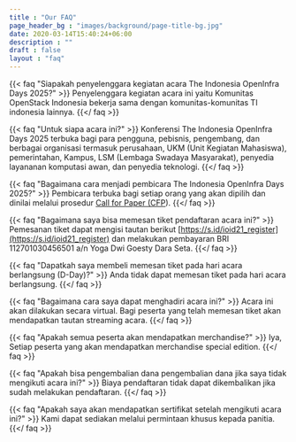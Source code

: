 ```yaml
---
title : "Our FAQ"
page_header_bg : "images/background/page-title-bg.jpg"
date: 2020-03-14T15:40:24+06:00
description : ""
draft : false
layout : "faq"
---
```



{{< faq "Siapakah penyelenggara kegiatan acara The Indonesia OpenInfra Days 2025?" >}}
Penyelenggara kegiatan acara ini yaitu Komunitas OpenStack Indonesia bekerja sama dengan komunitas-komunitas TI indonesia lainnya.
{{</ faq >}}

{{< faq "Untuk siapa acara ini?" >}}
Konferensi The Indonesia OpenInfra Days 2025 terbuka bagi para pengguna, pebisnis, pengembang, dan berbagai organisasi termasuk perusahaan, UKM (Unit Kegiatan Mahasiswa), pemerintahan, Kampus, LSM (Lembaga Swadaya Masyarakat), penyedia layananan komputasi awan, dan penyedia teknologi.
{{</ faq >}}

{{< faq "Bagaimana cara menjadi pembicara  The Indonesia OpenInfra Days 2025?" >}}
Pembicara terbuka bagi setiap orang yang akan dipilih dan dinilai melalui prosedur [Call for Paper (CFP](https://s.id/ioid21_cfp)).
{{</ faq >}}

{{< faq "Bagaimana saya bisa memesan tiket pendaftaran acara ini?" >}}
Pemesanan tiket dapat mengisi tautan berikut [https://s.id/ioid21_register](https://s.id/ioid21_register) dan melakukan pembayaran BRI 112701030456501 a/n Yoga Dwi Goesty Dara Seta.
{{</ faq >}}

{{< faq "Dapatkah saya membeli memesan tiket pada hari acara berlangsung (D-Day)?" >}}
Anda tidak dapat memesan tiket pada hari acara berlangsung.
{{</ faq >}}

{{< faq "Bagaimana cara saya dapat menghadiri acara ini?" >}}
Acara ini akan dilakukan secara virtual. Bagi peserta yang telah memesan tiket akan mendapatkan tautan streaming acara.
{{</ faq >}}

{{< faq "Apakah semua peserta akan mendapatkan merchandise?" >}}
Iya, Setiap peserta yang akan mendapatkan merchandise special edition.
{{</ faq >}}

{{< faq "Apakah bisa pengembalian dana pengembalian dana jika saya tidak mengikuti acara ini?" >}}
Biaya pendaftaran tidak dapat dikembalikan jika sudah melakukan pendaftaran.
{{</ faq >}}

{{< faq "Apakah saya akan mendapatkan sertifikat setelah mengikuti acara ini?" >}}
Kami dapat sediakan melalui permintaan khusus kepada panitia.
{{</ faq >}}

